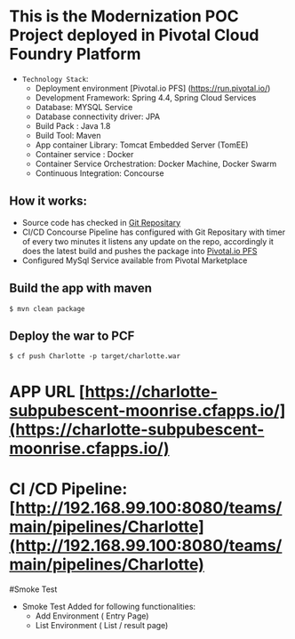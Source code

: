 # This is the Modernization POC Project deployed in Pivotal Cloud Foundry Platform
* `Technology Stack`:
  * Deployment environment [Pivotal.io PFS] (https://run.pivotal.io/)
  * Development Framework: Spring 4.4, Spring Cloud Services
  * Database: MYSQL Service
  * Database connectivity driver: JPA
  * Build Pack : Java 1.8
  * Build Tool: Maven
  * App container Library: Tomcat Embedded Server (TomEE)
  * Container service : Docker
  * Container Service Orchestration: Docker Machine, Docker Swarm
  * Continuous Integration: Concourse
    
 
## How it works:
* Source code has checked in [Git Repositary](https://github.com/sathishnatarajan2/Charlotte.git)
* CI/CD Concourse Pipeline has configured with Git Repositary with timer of every two minutes it listens any update on the repo, accordingly it does the latest build and pushes the package into  [Pivotal.io PFS](https://run.pivotal.io/)
* Configured MySql Service available from Pivotal Marketplace

## Build the app with maven

```
$ mvn clean package
```

## Deploy the war to PCF

```
$ cf push Charlotte -p target/charlotte.war
```

# APP URL [https://charlotte-subpubescent-moonrise.cfapps.io/](https://charlotte-subpubescent-moonrise.cfapps.io/)
# CI /CD Pipeline: [http://192.168.99.100:8080/teams/main/pipelines/Charlotte](http://192.168.99.100:8080/teams/main/pipelines/Charlotte)

#Smoke Test
* Smoke Test Added for following functionalities:
  * Add Environment ( Entry Page)
  * List Environment ( List / result page)


